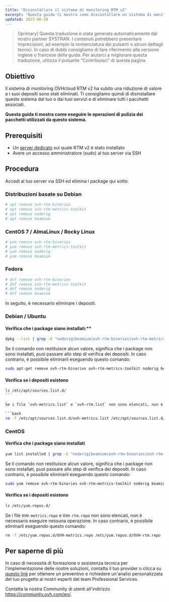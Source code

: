 ```yaml
---
title: "Disinstallare il sistema di monitoring RTM v2"
excerpt: "Questa guida ti mostra come disinstallare un sistema di monitoring RTM sui tuoi servizi"
updated: 2023-06-20
---
```


> [!primary]
> Questa traduzione è stata generata automaticamente dal nostro partner SYSTRAN. I contenuti potrebbero presentare imprecisioni, ad esempio la nomenclatura dei pulsanti o alcuni dettagli tecnici. In caso di dubbi consigliamo di fare riferimento alla versione inglese o francese della guida. Per aiutarci a migliorare questa traduzione, utilizza il pulsante "Contribuisci" di questa pagina.
>

## Obiettivo

Il sistema di monitoring OVHcloud RTM v2 ha subito una riduzione di valore e i suoi depositi sono stati eliminati. Ti consigliamo quindi di disinstallare questo sistema dal tuo o dai tuoi servizi e di eliminare tutti i pacchetti associati.

**Questa guida ti mostra come eseguire le operazioni di pulizia dei pacchetti utilizzati da questo sistema.**

## Prerequisiti

- Un [server dedicato](https://www.ovhcloud.com/it/bare-metal/) sul quale RTM v2 è stato installato
- Avere un accesso amministratore (sudo) al tuo server via SSH

## Procedura

Accedi al tuo server via SSH ed elimina i package qui sotto:

### Distribuzioni basate su Debian

```bash
# apt remove ovh-rtm-binaries
# apt remove ovh-rtm-metrics-toolkit
# apt remove noderig
# apt remove beamium
```

### CentOS 7 / AlmaLinux / Rocky Linux

```bash
# yum remove ovh-rtm-binaries
# yum remove ovh-rtm-metrics-toolkit
# yum remove noderig
# yum remove beamium
```

### Fedora

```bash
# dnf remove ovh-rtm-binaries
# dnf remove ovh-rtm-metrics-toolkit
# dnf remove noderig
# dnf remove beamium
```

In seguito, è necessario eliminare i depositi.

### Debian / Ubuntu

#### Verifica che i package siano installati:**

```bash
dpkg --list | grep -E "noderig|beamium|ovh-rtm-binaries|ovh-rtm-metrics-toolkit"
```

Se il comando non restituisce alcun valore, significa che i package non sono installati, puoi passare allo step di verifica dei depositi. In caso contrario, è possibile eliminarli eseguendo questo comando:

```bash
sudo apt-get remove ovh-rtm-binaries ovh-rtm-metrics-toolkit noderig beamium
```

#### Verifica se i depositi esistono

```bash
ls /etc/apt/sources.list.d/
``` 

Se i file `ovh-metrics.list` e `ovh-rtm.list` non sono elencati, non è necessario eseguire nessuna operazione. In caso contrario, è possibile eliminarli eseguendo questo comando:

```bash
rm -f /etc/apt/sources.list.d/ovh-metrics.list /etc/apt/sources.list.d/ovh-rtm.list
```

### CentOS

#### Verifica che i package siano installati

```bash
yum list installed | grep -E "noderig|beamium|ovh-rtm-binaries|ovh-rtm-metrics-toolkit"
```

Se il comando non restituisce alcun valore, significa che i package non sono installati, puoi passare allo step di verifica dei depositi. In caso contrario, è possibile eliminarli eseguendo questo comando:

```bash
sudo yum remove ovh-rtm-binaries ovh-rtm-metrics-toolkit noderig beamium
```

#### Verifica se i depositi esistono

```bash
ls /etc/yum.repos.d/
```

Se i file `OVH-metrics.repo` e `OVH-rtm.repo` non sono elencati, non è necessario eseguire nessuna operazione. In caso contrario, è possibile eliminarli eseguendo questo comando: 

```bash
rm -f /etc/yum.repos.d/OVH-metrics.repo /etc/yum.repos.d/OVH-rtm.repo
```

## Per saperne di più

In caso di necessità di formazione o assistenza tecnica per l'implementazione delle nostre soluzioni, contatta il tuo provider o clicca su [questo link](https://www.ovhcloud.com/it/professional-services/) per ottenere un preventivo e richiedere un'analisi personalizzata del tuo progetto ai nostri esperti del team Professional Services.

Contatta la nostra Community di utenti all'indirizzo <https://community.ovh.com/en/>.
